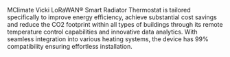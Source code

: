 MClimate Vicki LoRaWAN® Smart Radiator Thermostat is tailored specifically to improve energy efficiency, achieve substantial cost savings and reduce the CO2 footprint within all types of buildings through its remote temperature control capabilities and innovative data analytics. With seamless integration into various heating systems, the device has 99% compatibility ensuring effortless installation.
